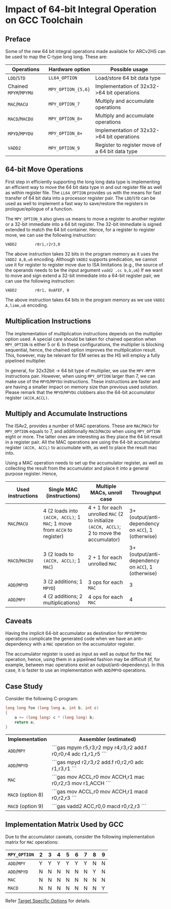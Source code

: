 # Impact of 64-bit Integral Operation on GCC Toolchain

## Preface

Some of the new 64 bit integral operations made available for ARCv2HS can be used
to map the C-type long long. These are:

| Operations             | Hardware option    | Possible usage                                  |
|------------------------|--------------------|-------------------------------------------------|
| `LDD`/`STD`            | `LL64_OPTION`      | Load/store 64 bit data type                     |
| Chained `MPYM`/`MPYMU` | `MPY_OPTION_{5,6}` | Implementation of 32x32->64 bit operations      |
| `MAC`/`MACU`           | `MPY_OPTION_7`     | Multiply and accumulate operations              |
| `MACD`/`MACDU`         | `MPY_OPTION_8+`    | Multiply and accumulate operations              |
| `MPYD`/`MPYDU`         | `MPY_OPTION_8+`    | Implementation of 32x32->64 bit operations      |
| `VADD2`                | `MPY_OPTION_9`     | Register to register move of a 64 bit data type |

## 64-bit Move Operations

First step in efficiently supporting the long long data type is implementing an efficient
way to move the 64 bit data type in and out register file as well as within register file. The
`LL64_OPTION` provides us with the means for fast transfer of 64 bit data into a processor register
pair. The `LDD`/`STD` can be used as well to implement a fast way to save/restore the registers in
prologue/epilogue of a function.

The `MPY_OPTION_9` also gives us means to move a register to another register or a 32-bit immediate
into a 64 bit register. The 32-bit immediate is signed extended to match the 64 bit container.
Hence, for a register to register move, we can use the following instruction:

```gas
VADD2        r0r1,r2r3,0
```

The above instruction takes 32 bits in the program memory as it uses the `VADD2 A,B,u6` encoding.
Although `VADD2` supports predication, we cannot use it for register to register move due to ISA
limitations (e.g., the source of the operands needs to be the input argument `vadd2 .cc b,b,u6`)
If we want to move and sign extend a 32-bit immediate into a 64-bit register pair, we can use
the following instruction:

```gas
VADD2        r0r1, 0xAFEF, 0
```

The above instruction takes 64 bits in the program memory as we use `VADD2 A,limm,u6` encoding.

## Multiplication Instructions

The implementation of multiplication instructions depends on the multiplier option used. A special
care should be taken for chained operation when `MPY_OPTION` is either 5 or 6. In these configurations,
the multiplier is blocking sequential, hence, the chained option improves the multiplication result.
This, however, may be relevant for EM series as the HS will employ a fully pipelined multiplier.

In general, for 32x32bit -> 64 bit type of multiplier, we use the `MPY-MPYM` instructions pair.
However, when using `MPY_OPTION` larger than 7, we can make use of the `MPYD`/`MPYDU` instructions. These
instructions are faster and are having a smaller impact on memory size than previous used solution.
Please remark that the `MPYD`/`MPYDU` clobbers also the 64-bit accumulator register `(ACCH,ACCL)`.

## Multiply and Accumulate Instructions

The ISAv2, provides a number of MAC operations. These are `MAC`/`MACU` for `MPY_OPTION` equals to 7,
and additionally `MACD`/`MACDU` when using `MPY_OPTION` eight or more. The latter ones are interesting
as they place the 64 bit result in a register pair. All the MAC operations are using the 64-bit
accumulator register `(ACCH, ACCL)` to accumulate with, as well to place the result mac into.

Using a MAC operation needs to set up the accumulator register, as well as collecting the result
from the accumulator and place it into a general purpose register. Hence,

| Used instructions | Single MAC (instructions)                                                | Multiple MACs, unroll case                                                                | Throughput                                          |
|-------------------|--------------------------------------------------------------------------|-------------------------------------------------------------------------------------------|-----------------------------------------------------|
| `MAC`/`MACU`      | 4 (2 loads into `(ACCH, ACCL)`; 1 `MAC`; 1 move from `ACCH` to register) | 4 + 1 for each unrolled `MAC` (2 to initialize `(ACCH, ACCL)`; 2 to move the accumulator) | 3+ (output/anti-dependency on `ACC`), 1 (otherwise) |
| `MACD`/`MACDU`    | 3 (2 loads to `(ACCH, ACCL)`; 1 `MAC`)                                   | 2 + 1 for each unrolled `MAC`                                                             | 3+ (output/anti-dependency on `ACC`), 1 (otherwise) |
| `ADD`/`MPYD`      | 3 (2 additions; 1 `MPYD`)                                                | 3 ops for each `MAC`                                                                      | 3                                                   |
| `ADD`/`MPY`       | 4 (2 additions; 2 multiplications)                                       | 4 ops for each `MAC`                                                                      | 4                                                   |

## Caveats

Having the implicit 64-bit accumulator as destination for `MPYD`/`MPYDU` operations complicate the
generated code when we have an anti-dependency with a `MAC` operation on the accumulator register.

The accumulator register is used as input as well as output for the `MAC` operation, hence, using
them in a pipelined fashion may be difficult (if, for example, between mac operations exist an
output/anti-dependency). In this case, it is faster to use an implementation with `ADD`/`MPYD` operations.

## Case Study

Consider the following C-program:

```c
long long foo (long long a, int b, int c)
{
    a += (long long) c * (long long) b;
    return a;
}
```

<table>
    <tr><th> Implementation </th><th> Assembler (estimated) </th></tr>
    <tr>
        <td><code>ADD</code>/<code>MPY</code></td>
        <td>
```gas
mpym   r5,r3,r2
mpy    r4,r3,r2
add.f  r0,r0,r4
adc    r1,r1,r5
```
        </td>
    </tr>
    <tr>
        <td><code>ADD</code>/<code>MPYD</code></td>
        <td>
```gas
mpyd   r2,r3,r2
add.f  r0,r2,r0
adc    r1,r3,r1
```
        </td>
    </tr>
    <tr>
        <td><code>MAC</code></td>
        <td>
```gas
mov    ACCL,r0
mov    ACCH,r1
mac    r0,r2,r3
mov    r1,ACCH
```
        </td>
    </tr>
    <tr>
        <td><code>MACD</code> (option 8)</td>
        <td>
```gas
mov    ACCL,r0
mov    ACCH,r1
macd   r0,r2,r3
```
        </td>
    </tr>
    <tr>
        <td><code>MACD</code> (option 9)</td>
        <td>
```gas
vadd2  ACC,r0,0
macd   r0,r2,r3
```
        </td>
    </tr>
</table>

## Implementation Matrix Used by GCC

Due to the accumulator caveats, consider the following implementation matrix for `MAC` operations:

| `MPY_OPTION` | 2 | 3 | 4 | 5 | 6 | 7 | 8 | 9 |
|--------------|---|---|---|---|---|---|---|---|
| `ADD`/`MPY`  | Y | Y | Y | Y | Y | Y | N | N |
| `ADD`/`MPYD` | N | N | N | N | N | N | Y | N |
| `MAC`        | N | N | N | N | N | N | N | N |
| `MACD`       | N | N | N | N | N | N | N | Y |

Refer [Target Specific Options](../general/target-options.md) for details.
